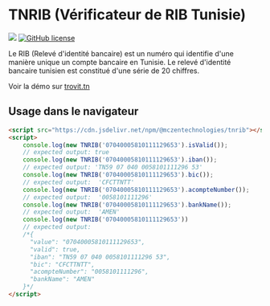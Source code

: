 # TNRIB (Vérificateur de RIB Tunisie)

[![](https://data.jsdelivr.com/v1/package/npm/@mczentechnologies/tnrib/badge)](https://www.jsdelivr.com/package/npm/@mczentechnologies/tnrib) [![GitHub license](https://img.shields.io/github/license/McZen-Technologies/TNRIB?style=flat-square)](https://github.com/McZen-Technologies/TNRIB/blob/main/LICENSE)

Le RIB (Relevé d'identité bancaire) est un numéro qui identifie d'une manière unique un compte bancaire en Tunisie.
Le relevé d'identité bancaire tunisien est constitué d'une série de 20 chiffres.

Voir la démo sur [trovit.tn](https://trovit.tn/rib)

## Usage dans le navigateur

```html
<script src="https://cdn.jsdelivr.net/npm/@mczentechnologies/tnrib"></script>
<script>
	console.log(new TNRIB('07040005810111129653').isValid());
	// expected output: true
	console.log(new TNRIB('07040005810111129653').iban());
	// expected output: 'TN59 07 040 0058101111296 53'
	console.log(new TNRIB('07040005810111129653').bic());
	// expected output:  'CFCTTNTT'
	console.log(new TNRIB('07040005810111129653').acompteNumber());
	// expected output:  '0058101111296'
	console.log(new TNRIB('07040005810111129653').bankName());
	// expected output:  'AMEN'
	console.log(new TNRIB('07040005810111129653'))
	// expected output: 
	/*{
	  "value": "07040005810111129653",
	  "valid": true,
	  "iban": "TN59 07 040 0058101111296 53",
	  "bic": "CFCTTNTT",
	  "acompteNumber": "0058101111296",
	  "bankName": "AMEN"
	}*/
</script>